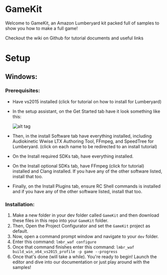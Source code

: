 GameKit
======
Welcome to GameKit, an Amazon Lumberyard kit packed full of samples to show you how to make a full game!

Checkout the wiki on Github for tutorial documents and useful links

Setup
======

Windows:
------

### Prerequisites:

  * Have vs2015 installed (click for tutorial on how to install for Lumberyard)

  * In the setup assistant, on the Get Started tab have it look something like this:

    ![alt tag](https://brogrammersexplainlumberyard.files.wordpress.com/2017/10/tut_setup_1_11_compile_options.png)

  * Then, in the install Software tab have everything installed, including Audiokinetic Wwise LTX Authoring Tool, FFmpeg, and SpeedTree for Lumberyard. (click on each name to be redirected to an install tutorial)

  * On the Install required SDKs tab, have everything installed.

  * On the Install optional SDKs tab, have FFmpeg (click for tutorial) installed and Clang installed. If you have any of the other software listed, install that too.

  * Finally, on the Install Plugins tab, ensure RC Shell commands is installed and if you have any of the other software listed, install that too.

### Installation:
1. Make a new folder in your dev folder called `GameKit` and then download these files in this repo into your `GameKit` folder.
2. Then, Open the Project Configurator and set the `GameKit` project as default.
3. Now, open a command prompt window and navigate to your `dev` folder.
4. Enter this command: `lmbr_waf configure`
5. Once that command finishes enter this command: `lmbr_waf build_win_x64_vs2015_profile -p game --progress`
6. Once that's done (will take a while). You're ready to begin! Launch the editor and dive into our documentation or just play around with the samples!